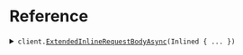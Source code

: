 # Reference
<details><summary><code>client.<a href="">ExtendedInlineRequestBodyAsync</a>(Inlined { ... })</code></summary>
<dl>
<dd>

#### 🔌 Usage

<dl>
<dd>

<dl>
<dd>

```csharp
await client.ExtendedInlineRequestBodyAsync(
    new Inlined
    {
        Unique = "string",
        Name = "string",
        Docs = "string",
    }
);

```
</dd>
</dl>
</dd>
</dl>

#### ⚙️ Parameters

<dl>
<dd>

<dl>
<dd>

**request:** `Inlined` 
    
</dd>
</dl>
</dd>
</dl>


</dd>
</dl>
</details>
